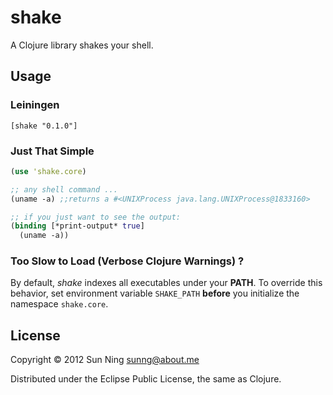# shake

A Clojure library shakes your shell.

## Usage

### Leiningen

```
[shake "0.1.0"]
```

### Just That Simple

```clojure
(use 'shake.core)

;; any shell command ...
(uname -a) ;;returns a #<UNIXProcess java.lang.UNIXProcess@1833160>

;; if you just want to see the output:
(binding [*print-output* true]
  (uname -a))
```

### Too Slow to Load (Verbose Clojure Warnings) ?

By default, *shake* indexes all executables under your **PATH**. To
override this behavior, set environment variable `SHAKE_PATH`
**before** you initialize the namespace `shake.core`.

## License

Copyright © 2012 Sun Ning <sunng@about.me>

Distributed under the Eclipse Public License, the same as Clojure.

